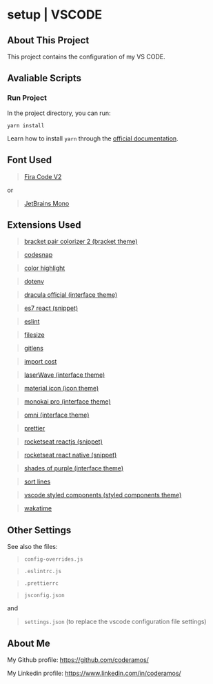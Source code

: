 # setup | VSCODE

## About This Project

This project contains the configuration of my VS CODE.

## Avaliable Scripts

### Run Project

In the project directory, you can run:

```
yarn install
```

Learn how to install `yarn` through the [official documentation](https://yarnpkg.com/pt-BR/docs/install).

## Font Used

> [Fira Code V2](https://github.com/tonsky/FiraCode)

or

> [JetBrains Mono](https://www.jetbrains.com/lp/mono/)

## Extensions Used

> [bracket pair colorizer 2 (bracket theme)](https://marketplace.visualstudio.com/items?itemName=CoenraadS.bracket-pair-colorizer-2)

> [codesnap](https://marketplace.visualstudio.com/items?itemName=adpyke.codesnap)

> [color highlight](https://marketplace.visualstudio.com/items?itemName=naumovs.color-highlight)

> [dotenv](https://marketplace.visualstudio.com/items?itemName=mikestead.dotenv)

> [dracula official (interface theme)](https://marketplace.visualstudio.com/items?itemName=dracula-theme.theme-dracula)

> [es7 react (snippet)](https://marketplace.visualstudio.com/items?itemName=dsznajder.es7-react-js-snippets)

> [eslint](https://marketplace.visualstudio.com/items?itemName=dbaeumer.vscode-eslint)

> [filesize](https://marketplace.visualstudio.com/items?itemName=mkxml.vscode-filesize)

> [gitlens](https://marketplace.visualstudio.com/items?itemName=eamodio.gitlens)

> [import cost](https://marketplace.visualstudio.com/items?itemName=wix.vscode-import-cost)

> [laserWave (interface theme)](https://marketplace.visualstudio.com/items?itemName=jaredkent.laserwave)

> [material icon (icon theme)](https://marketplace.visualstudio.com/items?itemName=PKief.material-icon-theme)

> [monokai pro (interface theme)](https://marketplace.visualstudio.com/items?itemName=monokai.theme-monokai-pro-vscode)

> [omni (interface theme)](https://marketplace.visualstudio.com/items?itemName=rocketseat.theme-omni)

> [prettier](https://marketplace.visualstudio.com/items?itemName=esbenp.prettier-vscode)

> [rocketseat reactjs (snippet)](https://marketplace.visualstudio.com/items?itemName=rocketseat.RocketseatReactJS)

> [rocketseat react native (snippet)](https://marketplace.visualstudio.com/items?itemName=rocketseat.RocketseatReactNative)

> [shades of purple (interface theme)](https://marketplace.visualstudio.com/items?itemName=ahmadawais.shades-of-purple)

> [sort lines](https://marketplace.visualstudio.com/items?itemName=Tyriar.sort-lines)

> [vscode styled components (styled components theme)](https://marketplace.visualstudio.com/items?itemName=jpoissonnier.vscode-styled-components)

> [wakatime](https://marketplace.visualstudio.com/items?itemName=WakaTime.vscode-wakatime)

## Other Settings

See also the files:

> `config-overrides.js`

> `.eslintrc.js`

> `.prettierrc`

> `jsconfig.json`

and

> `settings.json` (to replace the vscode configuration file settings)

## About Me

My Github profile: https://github.com/coderamos/

My Linkedin profile: https://www.linkedin.com/in/coderamos/
